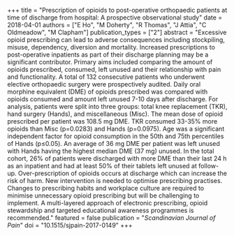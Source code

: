 +++
title = "Prescription of opioids to post-operative orthopaedic patients at time of discharge from hospital: A prospective observational study"
date = 2018-04-01
authors = ["E Ho", "M Doherty", "R Thomas", "J Attia", "C Oldmeadow", "M Clapham"]
publication_types = ["2"]
abstract = "Excessive opioid prescribing can lead to adverse consequences including stockpiling, misuse, dependency, diversion and mortality. Increased prescriptions to post-operative inpatients as part of their discharge planning may be a significant contributor. Primary aims included comparing the amount of opioids prescribed, consumed, left unused and their relationship with pain and functionality. A total of 132 consecutive patients who underwent elective orthopaedic surgery were prospectively audited. Daily oral morphine equivalent (DME) of opioids prescribed was compared with opioids consumed and amount left unused 7-10 days after discharge. For analysis, patients were split into three groups: total knee replacement (TKR), hand surgery (Hands), and miscellaneous (Misc). The mean dose of opioid prescribed per patient was 108.5 mg DME. TKR consumed 33-35% more opioids than Misc (p=0.0283) and Hands (p=0.0975). Age was a significant independent factor for opioid consumption in the 50th and 75th percentiles of Hands (p≤0.05). An average of 36 mg DME per patient was left unused with Hands having the highest median DME (37 mg) unused. In the total cohort, 26% of patients were discharged with more DME than their last 24 h as an inpatient and had at least 50% of their tablets left unused at follow-up. Over-prescription of opioids occurs at discharge which can increase the risk of harm. New intervention is needed to optimise prescribing practises. Changes to prescribing habits and workplace culture are required to minimise unnecessary opioid prescribing but will be challenging to implement. A multi-layered approach of electronic prescribing, opioid stewardship and targeted educational awareness programmes is recommended."
featured = false
publication = "*Scandinavian Journal of Pain*"
doi = "10.1515/sjpain-2017-0149"
+++

